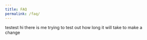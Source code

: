 ```yaml
---
title: FAQ
permalink: /faq/
---
```

testest hi there is me trying to test out how long it will take to make a change
